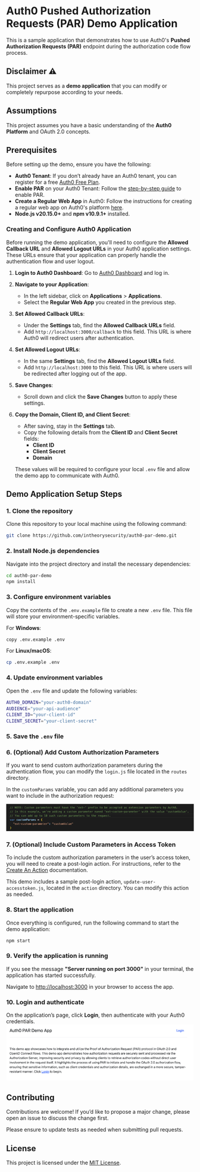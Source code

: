 # Auth0 Pushed Authorization Requests (PAR) Demo Application

This is a sample application that demonstrates how to use Auth0's **Pushed Authorization Requests (PAR)** endpoint during the authorization code flow process.

## Disclaimer :warning:
This project serves as a **demo application** that you can modify or completely repurpose according to your needs.

## Assumptions
This project assumes you have a basic understanding of the **Auth0 Platform** and OAuth 2.0 concepts.

## Prerequisites

Before setting up the demo, ensure you have the following:

- **Auth0 Tenant**: If you don’t already have an Auth0 tenant, you can register for a free [Auth0 Free Plan](https://auth0.com/signup).
- **Enable PAR** on your Auth0 Tenant: Follow the [step-by-step guide](https://auth0.com/docs/get-started/applications/configure-par) to enable PAR.
- **Create a Regular Web App** in Auth0: Follow the instructions for creating a regular web app on Auth0's platform [here](https://auth0.com/docs/get-started/auth0-overview/create-applications/regular-web-apps).
- **Node.js v20.15.0+** and **npm v10.9.1+** installed.

### Creating and Configure Auth0 Application

Before running the demo application, you'll need to configure the **Allowed Callback URL** and **Allowed Logout URLs** in your Auth0 application settings. These URLs ensure that your application can properly handle the authentication flow and user logout.

1. **Login to Auth0 Dashboard**: Go to [Auth0 Dashboard](https://manage.auth0.com) and log in.

2. **Navigate to your Application**:
   - In the left sidebar, click on **Applications** > **Applications**.
   - Select the **Regular Web App** you created in the previous step.

3. **Set Allowed Callback URLs**:
   - Under the **Settings** tab, find the **Allowed Callback URLs** field.
   - Add `http://localhost:3000/callback` to this field. This URL is where Auth0 will redirect users after authentication.
   

4. **Set Allowed Logout URLs**:
   - In the same **Settings** tab, find the **Allowed Logout URLs** field.
   - Add `http://localhost:3000` to this field. This URL is where users will be redirected after logging out of the app.
   

5. **Save Changes**:
   - Scroll down and click the **Save Changes** button to apply these settings.

6. **Copy the Domain, Client ID, and Client Secret**:
   - After saving, stay in the **Settings** tab.
   - Copy the following details from the **Client ID** and **Client Secret** fields:
     - **Client ID**
     - **Client Secret**
     - **Domain**

   These values will be required to configure your local `.env` file and allow the demo app to communicate with Auth0.

## Demo Application Setup Steps

### 1. Clone the repository
Clone this repository to your local machine using the following command:

```bash
git clone https://github.com/intheorysecurity/auth0-par-demo.git
```

### 2. Install Node.js dependencies
Navigate into the project directory and install the necessary dependencies:

```bash
cd auth0-par-demo
npm install
```

### 3. Configure environment variables
Copy the contents of the `.env.example` file to create a new `.env` file. This file will store your environment-specific variables.

For **Windows**:
```bash
copy .env.example .env
```

For **Linux/macOS**:
```bash
cp .env.example .env
```

### 4. Update environment variables
Open the `.env` file and update the following variables:

```bash
AUTH0_DOMAIN="your-auth0-domain"
AUDIENCE="your-api-audience"
CLIENT_ID="your-client-id"
CLIENT_SECRET="your-client-secret"
```

### 5. Save the `.env` file

### 6. (Optional) Add Custom Authorization Parameters
If you want to send custom authorization parameters during the authentication flow, you can modify the `login.js` file located in the `routes` directory.

In the `customParams` variable, you can add any additional parameters you want to include in the authorization request:

![Screenshot](screenshots/custom-params.png)

### 7. (Optional) Include Custom Parameters in Access Token
To include the custom authorization parameters in the user’s access token, you will need to create a post-login action. For instructions, refer to the [Create An Action](https://auth0.com/docs/customize/actions/write-your-first-action#create-an-action) documentation.

This demo includes a sample post-login action, `update-user-accesstoken.js`, located in the `action` directory. You can modify this action as needed.

### 8. Start the application
Once everything is configured, run the following command to start the demo application:

```bash
npm start
```

### 9. Verify the application is running
If you see the message **"Server running on port 3000"** in your terminal, the application has started successfully.

Navigate to [http://localhost:3000](http://localhost:3000) in your browser to access the app.

### 10. Login and authenticate
On the application’s page, click **Login**, then authenticate with your Auth0 credentials.
![Screenshot](screenshots/app-home-page.png)

## Contributing

Contributions are welcome! If you’d like to propose a major change, please open an issue to discuss the change first.

Please ensure to update tests as needed when submitting pull requests.

## License
This project is licensed under the [MIT License](https://choosealicense.com/licenses/mit/).
